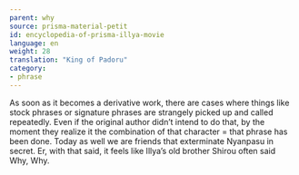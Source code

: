 ```yaml
---
parent: why
source: prisma-material-petit
id: encyclopedia-of-prisma-illya-movie
language: en
weight: 28
translation: "King of Padoru"
category:
- phrase
---
```


As soon as it becomes a derivative work, there are cases where things like stock phrases or signature phrases are strangely picked up and called repeatedly. Even if the original author didn’t intend to do that, by the moment they realize it the combination of that character = that phrase has been done. Today as well we are friends that exterminate Nyanpasu in secret.
Er, with that said, it feels like Illya’s old brother Shirou often said Why, Why.
